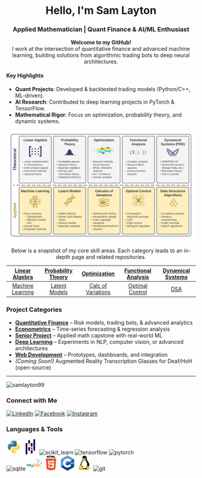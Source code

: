 <!-- 
WHY: Keep heading short, highlight your domains (Quant + AI).
Use a subheading to clarify your unique combination. 
-->
<h1 align="center">Hello, I'm Sam Layton</h1>
<h3 align="center">Applied Mathematician | Quant Finance & AI/ML Enthusiast</h3>

<!-- 
WHY: Quick welcome that sets context. 
Briefly mention your core focus areas, so recruiters can decide to read on.
-->
<p align="center">
  <strong>Welcome to my GitHub!</strong> <br/>
  I work at the intersection of quantitative finance and advanced machine learning, 
  building solutions from algorithmic trading bots to deep neural architectures.
</p>

<!-- 
WHY: Insert a short highlight or bullet list so they see results or achievements. 
Each bullet is a mini "ad" for your strongest successes.
-->
#### Key Highlights
- **Quant Projects**: Developed & backtested trading models (Python/C++, ML-driven).
- **AI Research**: Contributed to deep learning projects in PyTorch & TensorFlow.
- **Mathematical Rigor**: Focus on optimization, probability theory, and dynamic systems.

<!-- 
WHY: The infographic draws the eye and signals your structured approach to math. 
Include a short line saying how the graphic is organized or ties into your skill categories.
-->
<p align="center">
  <img 
    src="https://github.com/samlayton99/samlayton99/raw/main/assets/applied_math.png"
    alt="Infographic: 10 Areas of Expertise"
  />
</p>

<!-- 
WHY: Before the table, clarify that each box leads to a more detailed markdown + repos. 
Makes it easy for recruiters to see what they'll get if they click.
-->
<p align="center">
  Below is a snapshot of my core skill areas. Each category leads to an in-depth page and related repositories.
</p>

<p align="center">

| [Linear Algebra](...)  | [Probability Theory](...)  | [Optimization](...) | [Functional Analysis](...) | [Dynamical Systems](...) |
| :--------------------: | :-------------------------: | :-----------------: | :------------------------: | :----------------------: |
| [Machine Learning](...)| [Latent Models](...)        | [Calc of Variations](...) | [Optimal Control](...)      | [DSA](...)              |

</p>

<!-- 
WHY: Now group your direct links to quant, econ, ML, etc. 
Recruiters from finance or AI can jump directly to relevant sections. 
-->
### Project Categories
- **[Quantitative Finance](...)** – Risk models, trading bots, & advanced analytics
- **[Econometrics](...)** – Time-series forecasting & regression analysis
- **[Senior Project](...)** – Applied math capstone with real-world ML
- **[Deep Learning](...)** – Experiments in NLP, computer vision, or advanced architectures
- **[Web Development](...)** – Prototypes, dashboards, and integration
- *(Coming Soon!)* Augmented Reality Transcription Glasses for Deaf/HoH (open-source)

<!-- 
WHY: Insert any other special highlight or pinned repo directly if you want. 
Short bullet + link is enough to pique interest.
-->

---

<!-- 
WHY: Show some personality or behind-the-scenes stats. 
Including a profile view counter can be fun. 
Feel free to add a GitHub stats card if you have consistent commits.
-->
<p>
  <img src="https://komarev.com/ghpvc/?username=samlayton99&label=Profile%20views&color=blue&style=flat" alt="samlayton99" />
</p>

<!-- 
WHY: Provide a direct call to action for contact. 
Use badges for quick scanning. 
-->
### Connect with Me
[![LinkedIn](https://img.shields.io/badge/LinkedIn-Sam%20Layton-blue?logo=linkedin)](https://linkedin.com/in/sam-layton-ai/)
[![Facebook](https://img.shields.io/badge/Facebook-sam.layton.737-1877F2?logo=facebook&logoColor=white)](https://fb.com/sam.layton.737/)
[![Instagram](https://img.shields.io/badge/Instagram-sam__r__layton-E1306C?logo=instagram&logoColor=white)](https://instagram.com/sam_r_layton/)

<!-- 
WHY: Use a simple grid of icons to show tech stack. 
This is easy to parse for recruiters scanning your languages & frameworks.
-->
### Languages & Tools
<p>
  <img src="https://raw.githubusercontent.com/devicons/devicon/master/icons/python/python-original.svg" alt="python" width="40" height="40"/>
  <img src="https://raw.githubusercontent.com/devicons/devicon/2ae2a900d2f041da66e950e4d48052658d850630/icons/pandas/pandas-original.svg" alt="pandas" width="40" height="40"/>
  <img src="https://upload.wikimedia.org/wikipedia/commons/0/05/Scikit_learn_logo_small.svg" alt="scikit_learn" width="40" height="40"/>
  <img src="https://www.vectorlogo.zone/logos/tensorflow/tensorflow-icon.svg" alt="tensorflow" width="40" height="40"/>
  <img src="https://www.vectorlogo.zone/logos/pytorch/pytorch-icon.svg" alt="pytorch" width="40" height="40"/>
  <br/>
  <img src="https://www.vectorlogo.zone/logos/sqlite/sqlite-icon.svg" alt="sqlite" width="40" height="40"/>
  <img src="https://raw.githubusercontent.com/devicons/devicon/master/icons/mysql/mysql-original-wordmark.svg" alt="mysql" width="40" height="40"/>
  <img src="https://raw.githubusercontent.com/devicons/devicon/master/icons/html5/html5-original-wordmark.svg" alt="html5" width="40" height="40"/>
  <img src="https://raw.githubusercontent.com/devicons/devicon/master/icons/cplusplus/cplusplus-original.svg" alt="cplusplus" width="40" height="40"/>
  <img src="https://raw.githubusercontent.com/devicons/devicon/master/icons/linux/linux-original.svg" alt="linux" width="40" height="40"/>
  <img src="https://www.vectorlogo.zone/logos/git-scm/git-scm-icon.svg" alt="git" width="40" height="40"/>
</p>
